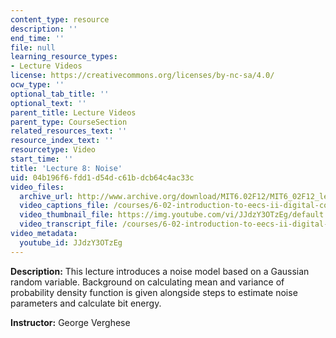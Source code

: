 ```yaml
---
content_type: resource
description: ''
end_time: ''
file: null
learning_resource_types:
- Lecture Videos
license: https://creativecommons.org/licenses/by-nc-sa/4.0/
ocw_type: ''
optional_tab_title: ''
optional_text: ''
parent_title: Lecture Videos
parent_type: CourseSection
related_resources_text: ''
resource_index_text: ''
resourcetype: Video
start_time: ''
title: 'Lecture 8: Noise'
uid: 04b196f6-fdd1-d54d-c61b-dcb64c4ac33c
video_files:
  archive_url: http://www.archive.org/download/MIT6.02F12/MIT6_02F12_lec08_300k.mp4
  video_captions_file: /courses/6-02-introduction-to-eecs-ii-digital-communication-systems-fall-2012/562b85139a185883afbab18724871e6a_JJdzY3OTzEg.vtt
  video_thumbnail_file: https://img.youtube.com/vi/JJdzY3OTzEg/default.jpg
  video_transcript_file: /courses/6-02-introduction-to-eecs-ii-digital-communication-systems-fall-2012/6149f5f199e9e1132072718072da0ae1_JJdzY3OTzEg.pdf
video_metadata:
  youtube_id: JJdzY3OTzEg
---
```


**Description:** This lecture introduces a noise model based on a Gaussian random variable. Background on calculating mean and variance of probability density function is given alongside steps to estimate noise parameters and calculate bit energy.

**Instructor:** George Verghese

